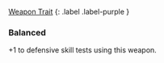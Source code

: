 
[Weapon Trait](Game/Core/Weapon-Traits)
{: .label .label-purple }

### Balanced
+1 to defensive skill tests using this weapon.